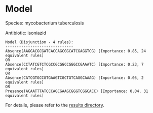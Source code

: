 
# Model

Species: mycobacterium tuberculosis

Antibiotic: isoniazid

```
Model (Disjunction - 4 rules):
------------------------------
Absence(AAGGACGCGATCACCAGCGGCATCGAGGTCG) [Importance: 0.85, 24 equivalent rules]
OR
Absence(CCTATCGTCTCGCCGCGGCCGGGCCGAAATC) [Importance: 0.23, 7 equivalent rules]
OR
Absence(CATCGTGCCGTGAAGTCGCTGTCAGGCAAAG) [Importance: 0.05, 2 equivalent rules]
OR
Presence(ACAATTTATCCCAGCGAAGCGGGTCGGCACC) [Importance: 0.04, 31 equivalent rules]

```

For details, please refer to the [results directory](../../../../../results/scm_b/mycobacterium%20tuberculosis/isoniazid/repeat_8/).

